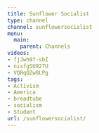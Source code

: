 ```yaml
---
title: Sunflower Socialist
type: channel
channel: sunflowersocialist
menu:
  main:
    parent: Channels
videos:
- fjJwh9f-sbI
- nisfgSU927U
- VQRqQZw8LPg
tags:
- Activism
- America
- breadtube
- socialism
- Student
url: /sunflowersocialist/
---
```

